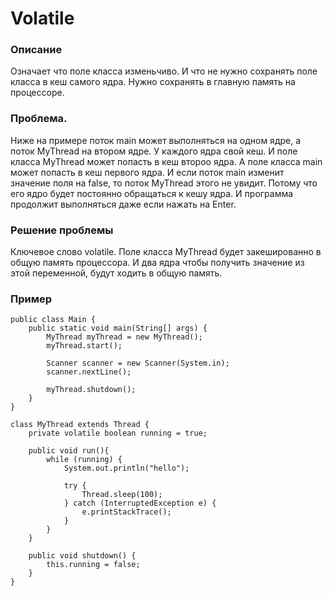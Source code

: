 # Volatile

### Описание
Означает что поле класса изменьчиво. И что не нужно сохранять поле класса в кеш самого ядра. Нужно сохранять в главную память на процессоре. 


### Проблема. 
Ниже на примере поток main может выполняться на одном ядре, а поток MyThread на втором ядре. 
У каждого ядра свой кеш. И поле класса MyThread может попасть в кеш второо ядра. А поле класса main может попасть в кеш первого ядра.
И если поток main изменит значение поля на false, то поток MyThread этого не увидит. Потому что его ядро будет постоянно обращаться к кешу ядра.
И программа продолжит выполняться даже если нажать на Enter.


### Решение проблемы
Ключевое слово volatile. Поле класса MyThread будет закешированно в общую память процессора. 
И два ядра чтобы получить значение из этой переменной, будут ходить в общую память.

### Пример

````
public class Main {
    public static void main(String[] args) {
        MyThread myThread = new MyThread();
        myThread.start();

        Scanner scanner = new Scanner(System.in);
        scanner.nextLine();

        myThread.shutdown();
    }
}

class MyThread extends Thread {
    private volatile boolean running = true;

    public void run(){
        while (running) {
            System.out.println("hello");

            try {
                Thread.sleep(100);
            } catch (InterruptedException e) {
                e.printStackTrace();
            }
        }
    }

    public void shutdown() {
        this.running = false;
    }
}

````